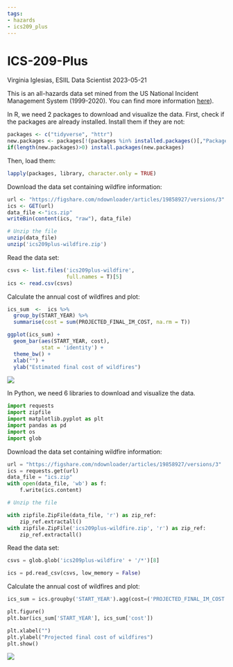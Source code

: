 ```yaml
---
tags:
- hazards
- ics209_plus
---
```


ICS-209-Plus
================
Virginia Iglesias, ESIIL Data Scientist
2023-05-21

This is an all-hazards data set mined from the US National Incident
Management System (1999-2020). You can find more information
[here](https://www.nature.com/articles/s41597-023-01955-0#code-availability)).

In R, we need 2 packages to download and visualize the data. First,
check if the packages are already installed. Install them if they are
not:

``` r
packages <- c("tidyverse", "httr") 
new.packages <- packages[!(packages %in% installed.packages()[,"Package"])] 
if(length(new.packages)>0) install.packages(new.packages) 
```

Then, load them:

``` r
lapply(packages, library, character.only = TRUE)
```

Download the data set containing wildfire information:

``` r
url <- "https://figshare.com/ndownloader/articles/19858927/versions/3" 
ics <- GET(url) 
data_file <-"ics.zip" 
writeBin(content(ics, "raw"), data_file)

# Unzip the file
unzip(data_file)
unzip('ics209plus-wildfire.zip')
```

Read the data set:

``` r
csvs <- list.files('ics209plus-wildfire',
                   full.names = T)[5]
ics <- read.csv(csvs)
```

Calculate the annual cost of wildfires and plot:

``` r
ics_sum  <-  ics %>% 
  group_by(START_YEAR) %>% 
  summarise(cost = sum(PROJECTED_FINAL_IM_COST, na.rm = T)) 

ggplot(ics_sum) +
  geom_bar(aes(START_YEAR, cost),
           stat = 'identity') +
  theme_bw() +
  xlab("") +
  ylab("Estimated final cost of wildfires")
```

![](ICS209_Plus_files/figure-gfm/unnamed-chunk-5-1.png)

In Python, we need 6 libraries to download and visualize the data.

``` python
import requests 
import zipfile 
import matplotlib.pyplot as plt
import pandas as pd
import os
import glob
```

Download the data set containing wildfire information:

``` python
url = "https://figshare.com/ndownloader/articles/19858927/versions/3" 
ics = requests.get(url)
data_file = "ics.zip"
with open(data_file, 'wb') as f:
    f.write(ics.content)

# Unzip the file
```

``` python
with zipfile.ZipFile(data_file, 'r') as zip_ref:
    zip_ref.extractall()
with zipfile.ZipFile('ics209plus-wildfire.zip', 'r') as zip_ref:
    zip_ref.extractall()
```

Read the data set:

``` python
csvs = glob.glob('ics209plus-wildfire' + '/*')[8]

ics = pd.read_csv(csvs, low_memory = False)
```

Calculate the annual cost of wildfires and plot:

``` python
ics_sum = ics.groupby('START_YEAR').agg(cost=('PROJECTED_FINAL_IM_COST', 'sum')).reset_index()

plt.figure()
plt.bar(ics_sum['START_YEAR'], ics_sum['cost'])
```

``` python
plt.xlabel("")
plt.ylabel("Projected final cost of wildfires")
plt.show()
```

![](ICS209_Plus_files/figure-gfm/unnamed-chunk-9-1.png)
